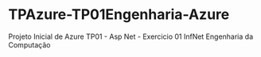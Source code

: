 # TPAzure-TP01Engenharia-Azure
Projeto Inicial de Azure TP01 - Asp Net - Exercicio 01 InfNet Engenharia da Computação
